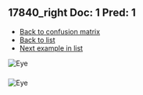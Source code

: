 ## 17840_right Doc: 1 Pred: 1
- [Back to confusion matrix](https://github.com/juliandewit/kaggle_retinopathy/blob/master/matrix.md)
- [Back to list](https://github.com/juliandewit/kaggle_retinopathy/blob/master/lists/11/list.md)
- [Next example in list](https://github.com/juliandewit/kaggle_retinopathy/blob/master/lists/11/17/17852_left.md)

![Eye](https://retinopaty.blob.core.windows.net/size1024/17840_right_1.jpeg)

### 

![Eye]()
